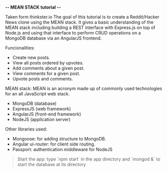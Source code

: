 <b>-- MEAN STACK tutorial --</b>

Taken form thinkster.io
The goal of this tutorial is to create a Reddit/Hacker News clone using the MEAN stack. It gives a basic understanding of the MEAN stack 
including building a REST interface with Express.js on top of Node.js and using that interface to perform CRUD operations on a MongoDB 
database via an AngularJS frontend.

Funcionalities:
- Create new posts.
- View all posts ordered by upvotes.
- Add comments about a given post.
- View comments for a given post.
- Upvote posts and comments.

MEAN stack: MEAN is an acronym made up of commonly used technologies for an all JavaScript web stack.
- MongoDB (database)
- ExpressJS (web framework)
- AngularJS (front-end framework)
- NodeJS (application server)


Other libraries used:
- Mongoose: for adding structure to MongoDB.
- Angular ui-router: for client side routing.
- Passport: authentication middleware for NodeJS

<blockquote>Start the app: type `npm start` in the app directory and `mongod &` to start the database at its directory</blockquote>
